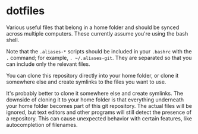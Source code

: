 # dotfiles
Various useful files that belong in a home folder and should be synced across multiple computers. These currently assume you're using the bash shell.

Note that the `.aliases-*` scripts should be included in your `.bashrc` with the `.` command; for example, `. ~/.aliases-git`. They are separated so that you can include only the relevant files.

You can clone this repository directly into your home folder, or clone it somewhere else and create symlinks to the files you want to use.

It's probably better to clone it somewhere else and create symlinks. The downside of cloning it to your home folder is that everything underneath your home folder becomes part of this git repository. The actual files will be ignored, but text editors and other programs will still detect the presence of a repository. This can cause unexpected behavior with certain features, like autocompletion of filenames.